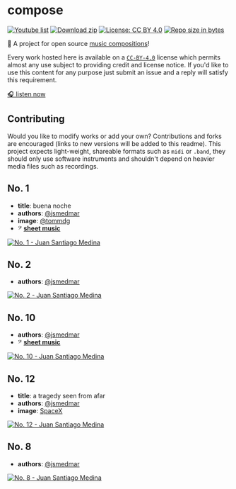 # compose

[![Youtube list][youtube_badge]][compose list]
[![Download zip][download_badge]][download]
[![License: CC BY 4.0][licence_badge]][`CC-BY-4.0`]
[![Repo size in bytes][size_badge]][compose]

🎻 A project for open source [music compositions][compose list]!

Every work hosted here is available on a [`CC-BY-4.0`] license which permits almost any use subject to providing credit and license notice. If you'd like to use this content for any purpose just submit an issue and a reply will satisfy this requirement.

[🎧 listen now][compose list]

## Contributing

Would you like to modify works or add your own? Contributions and forks are encouraged (links to new versions will be added to this readme). This project expects light-weight, shareable formats such as `midi` or `.band`, they should only use software instruments and shouldn't depend on heavier media files such as recordings.

<!-- See http://embedyoutube.org/ -->

## No. 1

- **title**: buena noche
- **authors**: [@jsmedmar]
- **image**: [@tommdg]
- 𝄢 **[sheet music](./compose/1/1.pdf)**

[![No. 1 - Juan Santiago Medina](http://img.youtube.com/vi/aK7TXRL0oi0/0.jpg)](http://www.youtube.com/watch?v=aK7TXRL0oi0 "No. 1 - Juan Santiago Medina")

## No. 2

- **authors**: [@jsmedmar]

[![No. 2 - Juan Santiago Medina](http://img.youtube.com/vi/8Bamg0A0DRU/0.jpg)](http://www.youtube.com/watch?v=8Bamg0A0DRU "No. 2 - Juan Santiago Medina")

## No. 10

- **authors**: [@jsmedmar]
- 𝄢 **[sheet music](./compose/10/10.pdf)**

[![No. 10 - Juan Santiago Medina](http://img.youtube.com/vi/wJsCiboi6i4/0.jpg)](http://www.youtube.com/watch?v=wJsCiboi6i4 "No. 9 - Juan Santiago Medina")

## No. 12

- **title**: a tragedy seen from afar
- **authors**: [@jsmedmar]
- **image**: [SpaceX](https://www.flickr.com/photos/spacex/25557986367/in/photostream/)

[![No. 12 - Juan Santiago Medina](http://img.youtube.com/vi/xBw-GDHiPqw/0.jpg)](http://www.youtube.com/watch?v=xBw-GDHiPqw "No. 12 - Juan Santiago Medina")

## No. 8

- **authors**: [@jsmedmar]

[![No. 8 - Juan Santiago Medina](http://img.youtube.com/vi/k3WfBPCvlwU/0.jpg)](http://www.youtube.com/watch?v=k3WfBPCvlwU "No. 8 - Juan Santiago Medina")

<!-- references -->
[download]: https://github.com/jsmedmar/compose/archive/master.zip
[compose]: [https://github.com/jsmedmar/compose]
[compose list]: https://www.youtube.com/watch?v=aK7TXRL0oi0&list=PL-NqvsAykP-DU6AVwCNT6T5GZLMiiyj80
[@jsmedmar]: https://github.com/jsmedmar
[@tommdg]: https://github.com/tommdg
[`CC-BY-4.0`]: https://choosealicense.com/licenses/cc-by-4.0/

<!-- badges -->
[licence_badge]: https://img.shields.io/badge/license-CC%20BY%204.0-brightgreen.svg
[size_badge]: https://img.shields.io/github/repo-size/jsmedmar/compose.svg
[youtube_badge]: https://img.shields.io/badge/youtube-%F0%9F%8E%A7-red.svg
[download_badge]: https://img.shields.io/badge/download-zip%20%F0%9F%92%BE-brightgreen.svg
